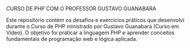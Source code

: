 CURSO DE PHP COM O PROFESSOR GUSTAVO GUANABARA

Este repositório contém os desafios e exercícios práticos que desenvolvi durante o Curso de PHP ministrado por Gustavo Guanabara (Curso em Vídeo).
O objetivo foi praticar a linguagem PHP e aprender conceitos fundamentais de programação web e lógica aplicada.
